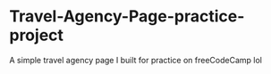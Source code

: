 # Travel-Agency-Page-practice-project
A simple travel agency page I built for practice on freeCodeCamp lol
